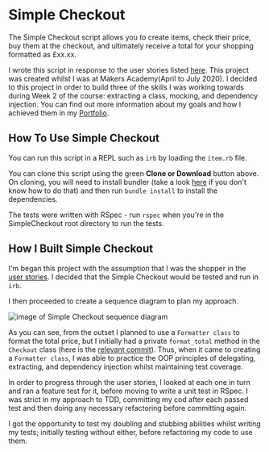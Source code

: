 # Simple Checkout

The Simple Checkout script allows you to create items, check their price, buy them at the checkout,
and ultimately receive a total for your shopping formatted as £xx.xx.

I wrote this script in response to the user stories listed [here](https://diode.makersacademy.com/students/samjones1001/projects/317).
This project was created whilst I was at Makers Academy(April to July 2020). I decided to this project
in order to build three of the skills I was working towards during Week 2 of the course: extracting a class, mocking, and dependency injection.
You can find out more information about my goals and how I achieved them in my [Portfolio](https://github.com/NikitaDouglas/MyPortfolio/blob/master/Week2.md).

## How To Use Simple Checkout

You can run this script in a REPL such as `irb` by loading the `item.rb` file.

You can clone this script using the green **Clone or Download** button above. On cloning,
you will need to install bundler (take a look [here](https://bundler.io/) if you don't know how to do that)
and then run `bundle install` to install the dependencies.

The tests were written with RSpec - run `rspec` when you're in the SimpleCheckout root directory to run the tests.

## How I Built Simple Checkout

I'm began this project with the assumption that I was the shopper in the [user stories](https://diode.makersacademy.com/students/samjones1001/projects/317).
I decided that the Simple Checkout would be tested and run in `irb`.

I then proceeded to create a sequence diagram to plan my approach.

![image of Simple Checkout sequence diagram](https://drive.google.com/open?id=1wRk0mtJ57mIab7mp-efRtZagZrqhZ96L)

As you can see, from the outset I planned to use a `Formatter class` to format the total price, but
I initially had a private `format_total` method in the `Checkout` class (here is the [relevant commit](https://github.com/NikitaDouglas/SimpleCheckout/commit/e2c993179c897049beeea97ebe2723a16b977c68)).
Thus, when it came to creating a `Formatter class`, I was able to practice the OOP principles of delegating, extracting, and dependency injection
whilst maintaining test coverage.


In order to progress through the user stories, I looked at each one in turn
and ran a feature test for it, before moving to write a unit test in RSpec. I was strict in my
approach to TDD, committing my cod after each passed test and then doing any necessary refactoring before committing again.

I got the opportunity to test my doubling and stubbing abilities whilst writing my tests;
initially testing without either, before refactoring my code to use them.   
